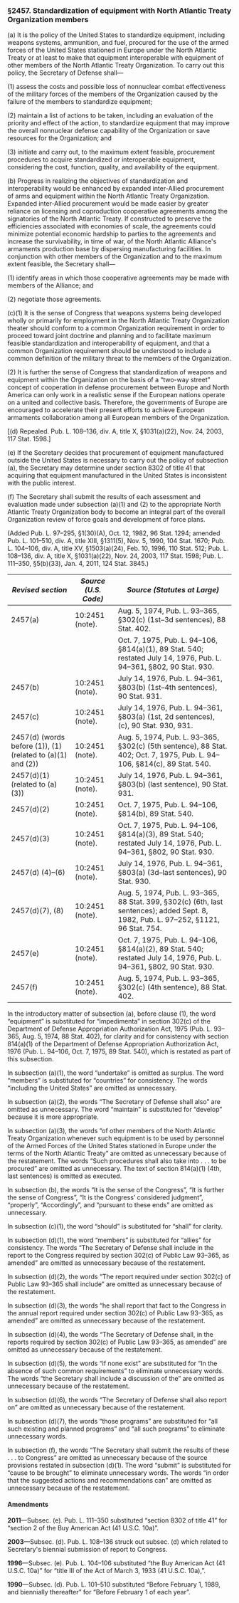 ### §2457. Standardization of equipment with North Atlantic Treaty Organization members ###

(a) It is the policy of the United States to standardize equipment, including weapons systems, ammunition, and fuel, procured for the use of the armed forces of the United States stationed in Europe under the North Atlantic Treaty or at least to make that equipment interoperable with equipment of other members of the North Atlantic Treaty Organization. To carry out this policy, the Secretary of Defense shall—

(1) assess the costs and possible loss of nonnuclear combat effectiveness of the military forces of the members of the Organization caused by the failure of the members to standardize equipment;

(2) maintain a list of actions to be taken, including an evaluation of the priority and effect of the action, to standardize equipment that may improve the overall nonnuclear defense capability of the Organization or save resources for the Organization; and

(3) initiate and carry out, to the maximum extent feasible, procurement procedures to acquire standardized or interoperable equipment, considering the cost, function, quality, and availability of the equipment.

(b) Progress in realizing the objectives of standardization and interoperability would be enhanced by expanded inter-Allied procurement of arms and equipment within the North Atlantic Treaty Organization. Expanded inter-Allied procurement would be made easier by greater reliance on licensing and coproduction cooperative agreements among the signatories of the North Atlantic Treaty. If constructed to preserve the efficiencies associated with economies of scale, the agreements could minimize potential economic hardship to parties to the agreements and increase the survivability, in time of war, of the North Atlantic Alliance's armaments production base by dispersing manufacturing facilities. In conjunction with other members of the Organization and to the maximum extent feasible, the Secretary shall—

(1) identify areas in which those cooperative agreements may be made with members of the Alliance; and

(2) negotiate those agreements.

(c)(1) It is the sense of Congress that weapons systems being developed wholly or primarily for employment in the North Atlantic Treaty Organization theater should conform to a common Organization requirement in order to proceed toward joint doctrine and planning and to facilitate maximum feasible standardization and interoperability of equipment, and that a common Organization requirement should be understood to include a common definition of the military threat to the members of the Organization.

(2) It is further the sense of Congress that standardization of weapons and equipment within the Organization on the basis of a “two-way street” concept of cooperation in defense procurement between Europe and North America can only work in a realistic sense if the European nations operate on a united and collective basis. Therefore, the governments of Europe are encouraged to accelerate their present efforts to achieve European armaments collaboration among all European members of the Organization.

[(d) Repealed. Pub. L. 108–136, div. A, title X, §1031(a)(22), Nov. 24, 2003, 117 Stat. 1598.]

(e) If the Secretary decides that procurement of equipment manufactured outside the United States is necessary to carry out the policy of subsection (a), the Secretary may determine under section 8302 of title 41 that acquiring that equipment manufactured in the United States is inconsistent with the public interest.

(f) The Secretary shall submit the results of each assessment and evaluation made under subsection (a)(1) and (2) to the appropriate North Atlantic Treaty Organization body to become an integral part of the overall Organization review of force goals and development of force plans.

(Added Pub. L. 97–295, §1(30)(A), Oct. 12, 1982, 96 Stat. 1294; amended Pub. L. 101–510, div. A, title XIII, §1311(5), Nov. 5, 1990, 104 Stat. 1670; Pub. L. 104–106, div. A, title XV, §1503(a)(24), Feb. 10, 1996, 110 Stat. 512; Pub. L. 108–136, div. A, title X, §1031(a)(22), Nov. 24, 2003, 117 Stat. 1598; Pub. L. 111–350, §5(b)(33), Jan. 4, 2011, 124 Stat. 3845.)

|                     *Revised section*                     |*Source (U.S. Code)*|                                                    *Source (Statutes at Large)*                                                    |
|-----------------------------------------------------------|--------------------|------------------------------------------------------------------------------------------------------------------------------------|
|                          2457(a)                          |  10:2451 (note).   |                              Aug. 5, 1974, Pub. L. 93–365, §302(c) (1st–3d sentences), 88 Stat. 402.                               |
|                                                           |                    |        Oct. 7, 1975, Pub. L. 94–106, §814(a)(1), 89 Stat. 540; restated July 14, 1976, Pub. L. 94–361, §802, 90 Stat. 930.         |
|                          2457(b)                          |  10:2451 (note).   |                             July 14, 1976, Pub. L. 94–361, §803(b) (1st–4th sentences), 90 Stat. 931.                              |
|                          2457(c)                          |  10:2451 (note).   |                        July 14, 1976, Pub. L. 94–361, §803(a) (1st, 2d sentences), (c), 90 Stat. 930, 931.                         |
|2457(d) (words before (1)), (1) (related to (a)(1) and (2))|  10:2451 (note).   |      Aug. 5, 1974, Pub. L. 93–365, §302(c) (5th sentence), 88 Stat. 402; Oct. 7, 1975, Pub. L. 94–106, §814(c), 89 Stat. 540.      |
|              2457(d)(1) (related to (a)(3))               |  10:2451 (note).   |                               July 14, 1976, Pub. L. 94–361, §803(b) (last sentence), 90 Stat. 931.                                |
|                        2457(d)(2)                         |  10:2451 (note).   |                                        Oct. 7, 1975, Pub. L. 94–106, §814(b), 89 Stat. 540.                                        |
|                        2457(d)(3)                         |  10:2451 (note).   |        Oct. 7, 1975, Pub. L. 94–106, §814(a)(3), 89 Stat. 540; restated July 14, 1976, Pub. L. 94–361, §802, 90 Stat. 930.         |
|                      2457(d) (4)–(6)                      |  10:2451 (note).   |                             July 14, 1976, Pub. L. 94–361, §803(a) (3d–last sentences), 90 Stat. 930.                              |
|                      2457(d)(7), (8)                      |  10:2451 (note).   |Aug. 5, 1974, Pub. L. 93–365, 88 Stat. 399, §302(c) (6th, last sentences); added Sept. 8, 1982, Pub. L. 97–252, §1121, 96 Stat. 754.|
|                          2457(e)                          |  10:2451 (note).   |        Oct. 7, 1975, Pub. L. 94–106, §814(a)(2), 89 Stat. 540; restated July 14, 1976, Pub. L. 94–361, §802, 90 Stat. 930.         |
|                          2457(f)                          |  10:2451 (note).   |                                Aug. 5, 1974, Pub. L. 93–365, §302(c) (4th sentence), 88 Stat. 402.                                 |

In the introductory matter of subsection (a), before clause (1), the word “equipment” is substituted for “impedimenta” in section 302(c) of the Department of Defense Appropriation Authorization Act, 1975 (Pub. L. 93–365, Aug. 5, 1974, 88 Stat. 402), for clarity and for consistency with section 814(a)(1) of the Department of Defense Appropriation Authorization Act, 1976 (Pub. L. 94–106, Oct. 7, 1975, 89 Stat. 540), which is restated as part of this subsection.

In subsection (a)(1), the word “undertake” is omitted as surplus. The word “members” is substituted for “countries” for consistency. The words “including the United States” are omitted as unnecessary.

In subsection (a)(2), the words “The Secretary of Defense shall also” are omitted as unnecessary. The word “maintain” is substituted for “develop” because it is more appropriate.

In subsection (a)(3), the words “of other members of the North Atlantic Treaty Organization whenever such equipment is to be used by personnel of the Armed Forces of the United States stationed in Europe under the terms of the North Atlantic Treaty” are omitted as unnecessary because of the restatement. The words “Such procedures shall also take into . . . to be procured” are omitted as unnecessary. The text of section 814(a)(1) (4th, last sentences) is omitted as executed.

In subsection (b), the words “It is the sense of the Congress”, “It is further the sense of Congress”, “It is the Congress’ considered judgment”, “properly”, “Accordingly”, and “pursuant to these ends” are omitted as unnecessary.

In subsection (c)(1), the word “should” is substituted for “shall” for clarity.

In subsection (d)(1), the word “members” is substituted for “allies” for consistency. The words “The Secretary of Defense shall include in the report to the Congress required by section 302(c) of Public Law 93–365, as amended” are omitted as unnecessary because of the restatement.

In subsection (d)(2), the words “The report required under section 302(c) of Public Law 93–365 shall include” are omitted as unnecessary because of the restatement.

In subsection (d)(3), the words “he shall report that fact to the Congress in the annual report required under section 302(c) of Public Law 93–365, as amended” are omitted as unnecessary because of the restatement.

In subsection (d)(4), the words “The Secretary of Defense shall, in the reports required by section 302(c) of Public Law 93–365, as amended” are omitted as unnecessary because of the restatement.

In subsection (d)(5), the words “if none exist” are substituted for “In the absence of such common requirements” to eliminate unnecessary words. The words “the Secretary shall include a discussion of the” are omitted as unnecessary because of the restatement.

In subsection (d)(6), the words “The Secretary of Defense shall also report on” are omitted as unnecessary because of the restatement.

In subsection (d)(7), the words “those programs” are substituted for “all such existing and planned programs” and “all such programs” to eliminate unnecessary words.

In subsection (f), the words “The Secretary shall submit the results of these . . . to Congress” are omitted as unnecessary because of the source provisions restated in subsection (d)(1). The word “submit” is substituted for “cause to be brought” to eliminate unnecessary words. The words “in order that the suggested actions and recommendations can” are omitted as unnecessary because of the restatement.

#### Amendments ####

**2011**—Subsec. (e). Pub. L. 111–350 substituted “section 8302 of title 41” for “section 2 of the Buy American Act (41 U.S.C. 10a)”.

**2003**—Subsec. (d). Pub. L. 108–136 struck out subsec. (d) which related to Secretary's biennial submission of report to Congress.

**1996**—Subsec. (e). Pub. L. 104–106 substituted “the Buy American Act (41 U.S.C. 10a)” for “title III of the Act of March 3, 1933 (41 U.S.C. 10a),”.

**1990**—Subsec. (d). Pub. L. 101–510 substituted “Before February 1, 1989, and biennially thereafter” for “Before February 1 of each year”.